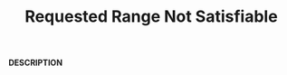﻿---
category: 4xx
code: 416
cover: https://firebasestorage.googleapis.com/v0/b/capy-http.appspot.com/o/Capy416.webp?alt=media
coverAlt: Requested Range Not Satisfiable
description: Requested Range Not Satisfiable
pubDate: 2014-06-01
tags:
- 4xx
title: Requested Range Not Satisfiable
---

__DESCRIPTION__